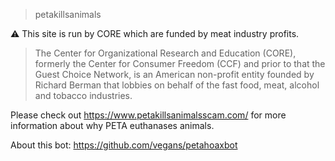 > petakillsanimals

⚠️ This site is run by CORE which are funded by meat industry profits.

> The Center for Organizational Research and Education (CORE), formerly the Center for Consumer Freedom (CCF) and prior to that the Guest Choice Network, is an American non-profit entity founded by Richard Berman that lobbies on behalf of the fast food, meat, alcohol and tobacco industries.

Please check out https://www.petakillsanimalsscam.com/ for more information about why PETA euthanases animals.

About this bot: https://github.com/vegans/petahoaxbot
